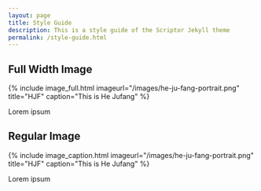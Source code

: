 ```yaml
---
layout: page
title: Style Guide
description: This is a style guide of the Scriptor Jekyll theme
permalink: /style-guide.html
---
```


## Full Width Image

{% include image_full.html imageurl="/images/he-ju-fang-portrait.png" title="HJF" caption="This is He Jufang" %}

Lorem ipsum

## Regular Image

{% include image_caption.html imageurl="/images/he-ju-fang-portrait.png" title="HJF" caption="This is He Jufang" %}

Lorem ipsum 
